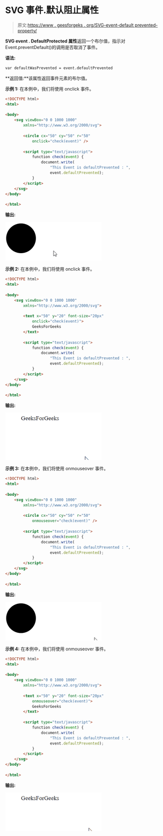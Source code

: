 # SVG 事件.默认阻止属性

> 原文:[https://www . geesforgeks . org/SVG-event-default prevented-property/](https://www.geeksforgeeks.org/svg-event-defaultprevented-property/)

**SVG event . DefaultProtected 属性**返回一个布尔值，指示对 Event.preventDefault()的调用是否取消了事件。

**语法:**

```html
var defaultWasPrevented = event.defaultPrevented
```

**返回值:**该属性返回事件元素的布尔值。

**示例 1:** 在本例中，我们将使用 onclick 事件。

```html
<!DOCTYPE html>
<html>

<body>
    <svg viewBox="0 0 1000 1000" 
        xmlns="http://www.w3.org/2000/svg">

        <circle cx="50" cy="50" r="50" 
            onclick="check(event)" />

        <script type="text/javascript">
            function check(event) {
                document.write(
                    "This Event is defaultPrevented : ", 
                    event.defaultPrevented);
            }
        </script>
    </svg>
</body>

</html>
```

**输出:**

![](img/365bacf2d7b8a70a0de27b23a4155ec5.png)

**示例 2:** 在本例中，我们将使用 onclick 事件。

```html
<!DOCTYPE html>
<html>

<body>
    <svg viewBox="0 0 1000 1000" 
        xmlns="http://www.w3.org/2000/svg">

        <text x="50" y="20" font-size="20px"
            onclick="check(event)">
            GeeksForGeeks
        </text>

        <script type="text/javascript">
            function check(event) {
                document.write(
                    "This Event is defaultPrevented : ",
                    event.defaultPrevented);
            }
        </script>
    </svg>
</body>

</html>
```

**输出:**

![](img/6803bb0725402e3d7ea4483d6f41ad19.png)

**示例 3:** 在本例中，我们将使用 onmouseover 事件。

```html
<!DOCTYPE html>
<html>

<body>
    <svg viewBox="0 0 1000 1000" 
        xmlns="http://www.w3.org/2000/svg">

        <circle cx="50" cy="50" r="50" 
            onmouseover="check(event)" />

        <script type="text/javascript">
            function check(event) {
                document.write(
                    "This Event is defaultPrevented : ", 
                    event.defaultPrevented);
            }
        </script>
    </svg>
</body>

</html>
```

**输出:**

![](img/32260deba6e3fd97b4a4fa24a5625b72.png)

**示例 4:** 在本例中，我们将使用 onmouseover 事件。

```html
<!DOCTYPE html>
<html>

<body>
    <svg viewBox="0 0 1000 1000" 
        xmlns="http://www.w3.org/2000/svg">

        <text x="50" y="20" font-size="20px" 
            onmouseover="check(event)">
            GeeksForGeeks
        </text>

        <script type="text/javascript">
            function check(event) {
                document.write(
                    "This Event is defaultPrevented : ",
                    event.defaultPrevented);
            }
        </script>
    </svg>
</body>

</html>
```

**输出:**

![](img/6ef3c2bcb0ec1357ccfd62817031b581.png)